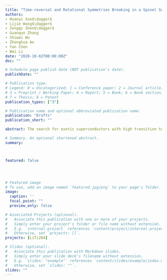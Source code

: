 ```yaml
---
title: "Time-reversal and Rotational Symmetries Breaking in a Spinel Superconductor"
authors:
- Huanyi Xue$\dagger$
- Lijie Wang$\dagger$
- Zongqi Shen$\dagger$
- Guanqun Zhang
- Shiwei Wu
- Zhenghua An
- Yan Chen
- Wei Li
date: "2020-10-02T00:00:00Z"
doi: ""

# Schedule page publish date (NOT publication's date).
publishDate: ""

# Publication type.
# Legend: 0 = Uncategorized; 1 = Conference paper; 2 = Journal article;
# 3 = Preprint / Working Paper; 4 = Report; 5 = Book; 6 = Book section;
# 7 = Thesis; 8 = Patent
publication_types: ["3"]

# Publication name and optional abbreviated publication name.
publication: "Drafts"
publication_short: ""

abstract: The search for exotic superconductors with high transition temperature (Tc ) is a challenging task in condensed matter physics and materials science1,2 . Among them, the ferromagnetic superconductors with time-reversal symmetry breaking could display intrinsic coexistence of ferromagnetism and superconductivity, and has been extensively discussed in heavy fermions 3-8 and non-centrosymmetric compounds9,10 . The correlation between ferromagnetism and superconductivity in these materials, however, remains elusive. Here, we report an experimental observation of intrinsic ferromagnetic superconductivity in high quality spinel oxide $LiTi_{2}O_{4}$ thin films. The spontaneous ferromagnetism with time-reversal symmetry breaking is found to coincide with the onset of superconductivity at Tc  of 13 K. Furthermore, spontaneous rotational symmetry breaking from four-fold to two-fold is also observed at the verge of its superconductivity in angular resolved transverse electrical resistance. These experimental findings suggest that $LiTi_{2}O_{4}$ is an unconventional superconductor with non-unitary triplet pairing. Our work sheds new light into exploring the interplay between magnetism and superconductivity in unconventional superconductors.

# Summary. An optional shortened abstract.
summary: 



featured: false




# Featured image
# To use, add an image named `featured.jpg/png` to your page's folder. 
image:
  caption: ''
  focal_point: ""
  preview_only: false

# Associated Projects (optional).
#   Associate this publication with one or more of your projects.
#   Simply enter your project's folder or file name without extension.
#   E.g. `internal-project` references `content/project/internal-project/index.md`.
#   Otherwise, set `projects: []`.
projects: [LiTi2O4]

# Slides (optional).
#   Associate this publication with Markdown slides.
#   Simply enter your slide deck's filename without extension.
#   E.g. `slides: "example"` references `content/slides/example/index.md`.
#   Otherwise, set `slides: ""`.
slides: ""
---
```


